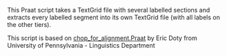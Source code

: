 This Praat script takes a TextGrid file with several labelled sections and extracts every labelled segment into its own TextGrid file (with all labels on the other tiers).

This script is based on [chop_for_alignment.Praat](http://www.ling.upenn.edu/courses/Fall_2013/ling520/chop_soundfile.Praat) by Eric Doty from University of Pennsylvania - Linguistics Department